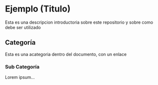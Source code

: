 # Ejemplo (Titulo)
Esta es una descripcion introductoria sobre este repositorio y sobre como debe ser utilizado

## Categoría
Esta es una acategoria dentro del documento, con un enlace 

### Sub Categoría
Lorem ipsum...
